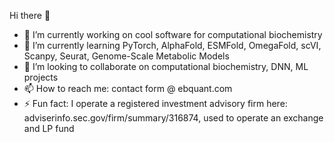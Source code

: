 Hi there 👋
- 🔭 I’m currently working on cool software for computational biochemistry
- 🌱 I’m currently learning PyTorch, AlphaFold, ESMFold, OmegaFold, scVI, Scanpy, Seurat, Genome-Scale Metabolic Models
- 👯 I’m looking to collaborate on computational biochemistry, DNN, ML projects
- 📫 How to reach me: contact form @ ebquant.com
- ⚡ Fun fact: I operate a registered investment advisory firm here: adviserinfo.sec.gov/firm/summary/316874, used to operate an exchange and LP fund
